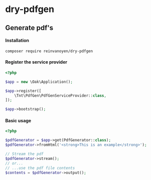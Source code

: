 # dry-pdfgen
## Generate pdf's

#### Installation
```ssh
composer require reinvanoyen/dry-pdfgen
```

#### Register the service provider
```php
<?php

$app = new \Oak\Application();

$app->register([
    \Tnt\PdfGen\PdfGenServiceProvider::class,
]);

$app->bootstrap();
```

#### Basic usage

```php
<?php

$pdfGenerator = $app->get(PdfGenerator::class);
$pdfGenerator->fromHtml('<strong>This is an example</strong>');

// Stream the pdf
$pdfGenerator->stream();
// or...
// ...use the pdf file contents
$contents = $pdfGenerator->output();
```
